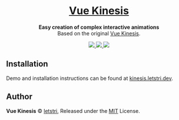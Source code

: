 <h1 align="center">
  <a href="https://kinesis.letstri.dev" alt="@letstri/kinesis site">Vue Kinesis</a>
</h1>
<p align="center">
  <b>Easy creation of complex interactive animations</b><br/>
  Based on the original <a href="https://github.com/Aminerman/vue-kinesis">Vue Kinesis</a>.<br/>
</p>
<p align="center">
  <a href="https://www.npmjs.com/package/@letstri/kinesis">
    <img src="https://img.shields.io/npm/v/@letstri/kinesis.svg">
  </a>
  <a href="https://vuejs.org">
    <img src="https://img.shields.io/badge/vue-3.x-brightgreen.svg">
  </a>
  <a href="https://kinesis.letstri.dev">
    <img src="https://img.shields.io/badge/you_want-this-blue">
  </a>
</p>

## Installation

Demo and installation instructions can be found at [kinesis.letstri.dev](https://kinesis.letstri.dev).

## Author

**Vue Kinesis** © [letstri](https://letstri.dev), Released under the [MIT](https://github.com/letstri/kinesis/blob/main/LICENSE) License.
